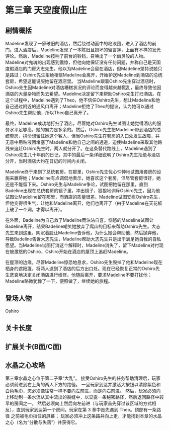 # 第三章 天空度假山庄
## 剧情概括
Madeline发现了一家破旧的酒店，然后绕过动画中的粘液团，进入了酒店的前门。进入酒店后，Madeline发现了一本陈旧且损坏的留言簿，上面有不祥的发光评论。然后，Madeline按响了前台的铃铛，召唤出了一个幽灵般的人物。Madeline对鬼魂的出现感到震惊，但他向她保证没有任何问题，并称自己是天国度假酒店的门房大志先生。他以为Madeline会留在酒店，但Madeline坚持说她只是路过；Oshiro先生拒绝相信Madeline会离开，开始护送Madeline到酒店的总统套房，希望这能说服她留在酒店里。
当Madeline跟着Oshiro先生穿过酒店时，Oshiro先生因Madeline对酒店糟糕状况的评论而变得越来越慌乱，最终导致他因酒店的大量杂物而失去希望。Madeline决定留下来帮助Oshiro先生打扫酒店。在这个过程中，Madeline遇到了Theo，他不信任Oshiro先生，想让Madeline和他自己通过附近的通风口离开；Madeline拒绝了Theo的提议，认为她可以通过Oshiro先生帮助他，所以Theo自己离开了。

最终，Madeline成功地打扫了酒店，尽管她对Oshiro先生试图让她觉得酒店的服务水平足够高，她的努力是多余的。然后，Oshiro先生把Madeline带到酒店的总统套房，拼命想留住她这个客人，但当Oshiro先生在套房的入口处发生故障，并无意中用粘液团堵塞了Madeline和他自己之间的通道，迫使Madeline采取其他路线来追赶Oshiro先生时，两人就分开了。在这条替代路线上，Madeline遇到了Oshiro先生几十年前的日记，其中的最后一条详细说明了Oshiro先生拒绝与酒店分开，当时酒店大约在日记的时间内关闭。

Madeline终于来到了总统套房。在那里，Oshiro先生忧心忡忡地试图用套房的设施来赢得她；Madeline有点调侃地表示，她喜欢这个套房，但尽管套房很好，她还是不能留下来。Oshiro先生与Madeline争论，试图把她留在那里，直到Badeline出现在总统套房的镜子里，冲出镜子，狠狠地训斥Oshiro先生，因为他试图让Madeline留在那里，而酒店的质量很差。Madeline试图安慰Oshiro先生，但他变得很生气，让她和Madeline离开，他们也离开了（由于Madeline在天花板上破了一个洞，才得以离开）。

在外面，Badeline为自己救了Madeline而沾沾自喜。恼怒的Madeline试图让Badeline离开，结果Badeline嘲笑她放弃了爬山的目标来帮助Oshiro先生。大志先生来到这里，阴沉着脸让Madeline告诉他，为什么她会帮助他，然后抛弃他，导致Badeline告诉大志先生，Madeline帮助大志先生只是出于满足她自我的自私愿望。当Madeline试图打消这个解释时，Madeline消失了，留下Madeline对付现在被激怒的Oshiro，Oshiro开始在酒店的屋顶上追赶Madeline。

在屋顶的边缘，尽管Madeline惊恐地恳求，Oshiro先生毁掉了他和Madeline现在栖身的遮阳篷，将两人送到了酒店的后方出口处。现在已经恢复正常的Oshiro先生悲哀地决定关闭酒店进行维修。他随后离开，要求Madeline不要打扰他；Madeline略微犹豫了一下，便照做了，继续她的旅程。
## 登场人物
Oshiro
## 关卡长度
## 扩展关卡(**B面**/**C面**)
## 水晶之心攻略
第三章水晶之心位于第二子章“大乱”。 接受Oshiro先生的任务帮助清理后，玩家必须前进到右上角的两人下方的路径。 一旦玩家到达并激活大按钮以清除紫色和白色毛巾，您必须像往常一样不要向左前进，而是向右前进。 然后，玩家必须向上移动到一条水流从其中流出的裂缝中，以显露一条秘密路径，然后返回路径中较早的房间之一。 然后必须向上然后向左前进（与玩家首先穿过该区域的方式相反），直到玩家到达第一个房间，玩家在第 3 章中首先遇到 Theo。顶部有一条路径 之前被毛巾挡住的屏幕； 玩家必须冲上这条路并向上走，才能找到本章的水晶之心（名为“分散与失落”）并获得它。 
